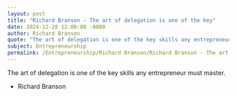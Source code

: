 ```yaml
---
layout: post
title: "Richard Branson - The art of delegation is one of the key"
date: 2024-12-28 12:00:00 -0000
author: Richard Branson
quote: "The art of delegation is one of the key skills any entrepreneur must master."
subject: Entrepreneurship
permalink: /Entrepreneurship/Richard Branson/Richard Branson - The art of delegation is one of the key
---
```


The art of delegation is one of the key skills any entrepreneur must master.

- Richard Branson

